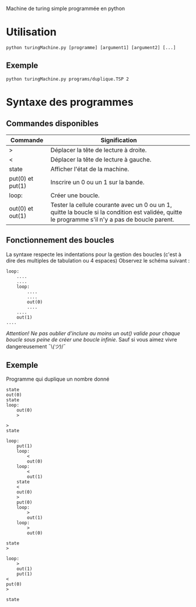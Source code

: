 Machine de turing simple programmée en python


# Utilisation

```python turingMachine.py [programme] [argument1] [argument2] [...]```

## Exemple
```python turingMachine.py programs/duplique.TSP 2```


# Syntaxe des programmes

## Commandes disponibles

| Commande | Signification |
| --- | --- |
| > | Déplacer la tête de lecture à droite. |
| < | Déplacer la tête de lecture à gauche. |
| state | Afficher l'état de la machine. |
| put(0) et put(1) | Inscrire un 0 ou un 1 sur la bande. |
| loop: | Créer une boucle. |
out(0) et out(1) | Tester la cellule courante avec un 0 ou un 1, quitte la boucle si la condition est validée, quitte le programme s'il n'y a pas de boucle parent. |

## Fonctionnement des boucles
La syntaxe respecte les indentations pour la gestion des boucles (c'est à dire des multiples de tabulation ou 4 espaces)
Observez le schéma suivant : 

```
loop:
    ....
    ....
    loop:
        ....
        ....
        out(0)
        ....
    ....
    out(1)
....
```

*Attention! Ne pas oublier d'inclure au moins un out() valide pour chaque boucle sous peine de créer une boucle infinie*. Sauf si vous aimez vivre dangereusement   ¯\\_(ツ)_/¯

## Exemple
Programme qui duplique un nombre donné
```
state
out(0)
state
loop:
    out(0)
    >

>
state

loop:
    put(1)
    loop:
        <
        out(0)
    loop:
        <
        out(1)
    state
    <
    out(0)
    >
    put(0)
    loop:
        >
        out(1)
    loop:
        >
        out(0)

state
>

loop:
    >
    out(1)
    put(1)
<
put(0)
>

state
```                                                      
